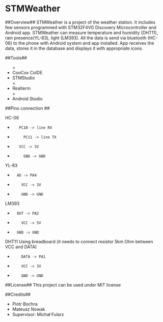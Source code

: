 # STMWeather
##Overview##
STMWeather is a project of the weather station. It includes few sensors programmed with STM32F4VG Discovery Microcontroller and Android app. 
STMWeather can measure temperature and humidity (DHT11), rain presence(YL-83), light (LM393). 
All the data is send via bluetooth (HC-06) to the phone with Android system and app installed.
App receives the data, stores it in the database and displays it with appropriate icons.

##Tools##
 <ul>
 +  <li>CooCox CoIDE</li>
   <li>STMStudio</li>
 +  <li>Realterm</li>
 +  <li>Android Studio</li>
 </ul>
 

##Pins connection ##
 
HC-06   
+        PC10 -> line RX 
+	       PC11 -> line TX 
+        VCC -> 3V
+	       GND -> GND 

YL-83 	
+       AO -> PA4 
+	      VCC -> 3V 
+	      GND -> GND 

LM393  
+       OUT -> PA2 
+	      VCC -> 5V 
+       GND -> GND 

DHT11	Using breadboard (it needs to connect resistor 5km Ohm between VCC and DATA)
+	      DATA -> PA1
+	      VCC -> 3V
+	      GND -> GND

##License##
 This project can be used under MIT license
 
##Credits##
 <ul>
 <li>Piotr Bochra</li>
 <li>Mateusz Nowak</li>
 <li>Supervisor: Michał Fularz</li>
 </ul>
